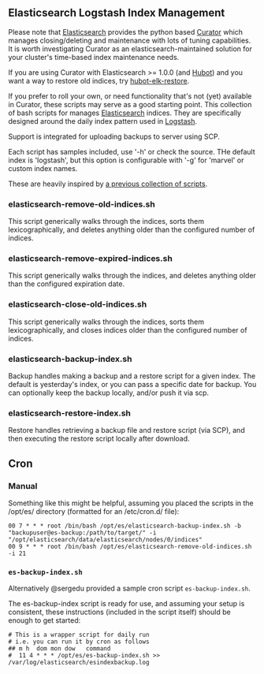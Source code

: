 ## Elasticsearch Logstash Index Management

Please note that [Elasticsearch](http://github.com/elasticsearch) provides the
python based [Curator](http://github.com/elasticsearch/curator) which manages
closing/deleting and maintenance with lots of tuning capabilities. It is worth
investigating Curator as an elasticsearch-maintained solution for your cluster's
time-based index maintenance needs.

If you are using Curator with Elasticsearch >= 1.0.0 (and
[Hubot](https://hubot.github.com/)) and you want a way to restore old indices,
try [hubot-elk-restore](https://github.com/imperialwicket/hubot-elk-restore).

If you prefer to roll your own, or need functionality that's not (yet) available
in Curator, these scripts may serve as a good starting point. This collection of
bash scripts for manages [Elasticsearch](http://www.elasticsearch.org) indices.
They are specifically designed around the daily index pattern used in
[Logstash](http://logstash.net).

Support is integrated for uploading backups to server using SCP.

Each script has samples included, use '-h' or check the source. THe default
index is 'logstash', but this option is configurable with '-g' for 'marvel' or
custom index names.

These are heavily inspired by [a previous collection of
scripts](http://tech.superhappykittymeow.com/?p=296).

### elasticsearch-remove-old-indices.sh

This script generically walks through the indices, sorts them lexicographically,
and deletes anything older than the configured number of indices.

### elasticsearch-remove-expired-indices.sh

This script generically walks through the indices, and deletes anything older
than the configured expiration date.

### elasticsearch-close-old-indices.sh

This script generically walks through the indices, sorts them lexicographically,
and closes indices older than the configured number of indices.

### elasticsearch-backup-index.sh

Backup handles making a backup and a restore script for a given index. The
default is yesterday's index, or you can pass a specific date for backup. You
can optionally keep the backup locally, and/or push it via scp.

### elasticsearch-restore-index.sh

Restore handles retrieving a backup file and restore script (via SCP), and then
executing the restore script locally after download.


## Cron

### Manual

Something like this might be helpful, assuming you placed the scripts in the
/opt/es/ directory (formatted for an /etc/cron.d/ file):

    00 7 * * * root /bin/bash /opt/es/elasticsearch-backup-index.sh -b "backupuser@es-backup:/path/to/target/" -i "/opt/elasticsearch/data/elasticsearch/nodes/0/indices"
    00 9 * * * root /bin/bash /opt/es/elasticsearch-remove-old-indices.sh -i 21

### `es-backup-index.sh`

Alternatively @sergedu provided a sample cron script `es-backup-index.sh`.

The es-backup-index script is ready for use, and assuming your setup is consistent, these instructions (included in the script itself) should be enough to get started:

````
# This is a wrapper script for daily run
# i.e. you can run it by cron as follows
## m h  dom mon dow   command
#  11 4 * * * /opt/es/es-backup-index.sh >> /var/log/elasticsearch/esindexbackup.log 
````
